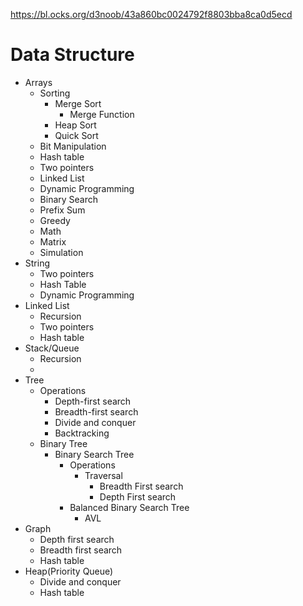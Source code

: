 https://bl.ocks.org/d3noob/43a860bc0024792f8803bba8ca0d5ecd

# Data Structure 
* Arrays
    * Sorting
        * Merge Sort
            * Merge Function
        * Heap Sort
        * Quick Sort
    * Bit Manipulation
    * Hash table
    * Two pointers
    * Linked List
    * Dynamic Programming
    * Binary Search
    * Prefix Sum
    * Greedy
    * Math
    * Matrix
    * Simulation
* String
    * Two pointers
    * Hash Table
    * Dynamic Programming
* Linked List
    * Recursion
    * Two pointers
    * Hash table
* Stack/Queue
    * Recursion
    * 
* Tree
    * Operations
        * Depth-first search
        * Breadth-first search 
        * Divide and conquer
        * Backtracking
    * Binary Tree
        * Binary Search Tree
            * Operations
                * Traversal
                    * Breadth First search
                    * Depth First search
            * Balanced Binary Search Tree
                * AVL
* Graph
    * Depth first search
    * Breadth first search
    * Hash table
* Heap(Priority Queue)
    * Divide and conquer
    * Hash table
